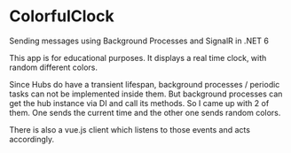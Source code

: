 # ColorfulClock
Sending messages using Background Processes and SignalR in .NET 6

This app is for educational purposes.
It displays a real time clock, with random different colors.

Since Hubs do have a transient lifespan, background processes / periodic tasks can not be implemented inside them.
But background processes can get the hub instance via DI and call its methods.
So I came up with 2 of them. One sends the current time and the other one sends random colors.

There is also a vue.js client which listens to those events and acts accordingly.
